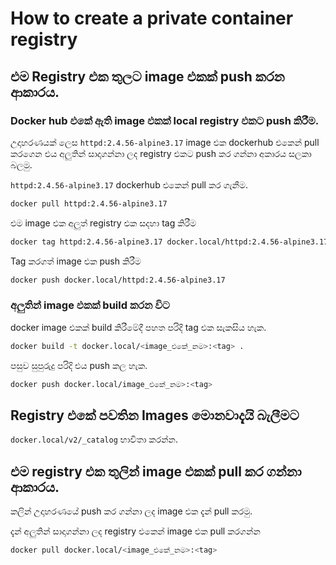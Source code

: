 # How to create a private container registry

## එම Registry එක තුලට image එකක් push කරන ආකාරය.

### Docker hub එකේ ඇති image එකක් local registry එකට push කිරීම.

උදාහරණයක් ලෙස `httpd:2.4.56-alpine3.17` image එක dockerhub එකෙන් pull කරගෙන එය අලුතින් සාදාගන්නා ලද registry එකට push කර ගන්නා අකාරය සලකා බලමු.

`httpd:2.4.56-alpine3.17` dockerhub එකෙන් pull කර ගැනීම.
```bash
docker pull httpd:2.4.56-alpine3.17
```

එම image එක අලුත් registry එක සදහා tag කිරීම

```bash
docker tag httpd:2.4.56-alpine3.17 docker.local/httpd:2.4.56-alpine3.17
```

Tag කරගත් image එක push කිරීම
```bash
docker push docker.local/httpd:2.4.56-alpine3.17
```

### අලුතින් image එකක් build කරන විට

docker image එකක් build කිරීමේදී පහත පරිදි tag එක සැකසිය හැක.
```bash
docker build -t docker.local/<image_එකේ_නම>:<tag> .
```

පසුව සුපුරුදු පරිදි එය push කල හැක.
```bash
docker push docker.local/image_එකේ_නම>:<tag>
```

## Registry එකේ පවතින Images මොනවාදැයි බැලීමට
`docker.local/v2/_catalog` භාවිතා කරන්න.


## එම registry එක තුලින් image එකක් pull කර ගන්නා ආකාරය.
කලින් උදාහරණයේ push කර ගන්නා ලද image එක දැන් pull කරමු.

දැන් අලුතින් සාදාගන්නා ලද registry එකෙන් image එක pull කරගන්න
```bash
docker pull docker.local/<image_එකේ_නම>:<tag>
```

